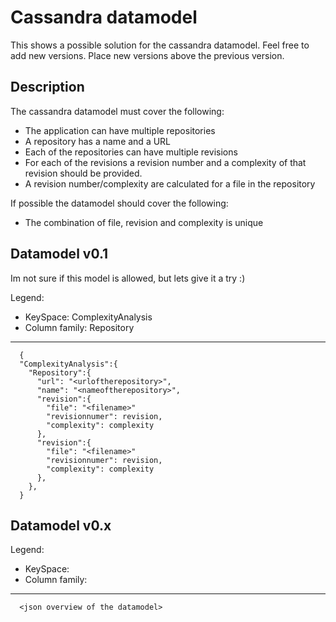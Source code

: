 Cassandra datamodel
===================
This shows a possible solution for the cassandra datamodel. Feel free to add new versions. Place new versions above the 
previous version.

Description
-----------
The cassandra datamodel must cover the following:
* The application can have multiple repositories
* A repository has a name and a URL
* Each of the repositories can have multiple revisions
* For each of the revisions a revision number and a complexity of that revision should be provided.
* A revision number/complexity are calculated for a file in the repository
  
If possible the datamodel should cover the following:
* The combination of file, revision and complexity is unique

Datamodel v0.1
--------------
Im not sure if this model is allowed, but lets give it a try :)

Legend:  
* KeySpace: ComplexityAnalysis  
* Column family: Repository  

---
      {
      "ComplexityAnalysis":{
        "Repository":{
          "url": "<urloftherepository>",
          "name": "<nameoftherepository>",
          "revision":{
            "file": "<filename>"
            "revisionnumer": revision,
            "complexity": complexity
          },
          "revision":{
            "file": "<filename>"
            "revisionnumer": revision,
            "complexity": complexity
          },
        },
      }
      
Datamodel v0.x
--------------
<comments>

Legend:  
* KeySpace:   
* Column family:   

---
      <json overview of the datamodel>
    
